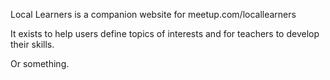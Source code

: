Local Learners is a companion website for meetup.com/locallearners

It exists to help users define topics of interests and for teachers to develop their skills.

Or something.